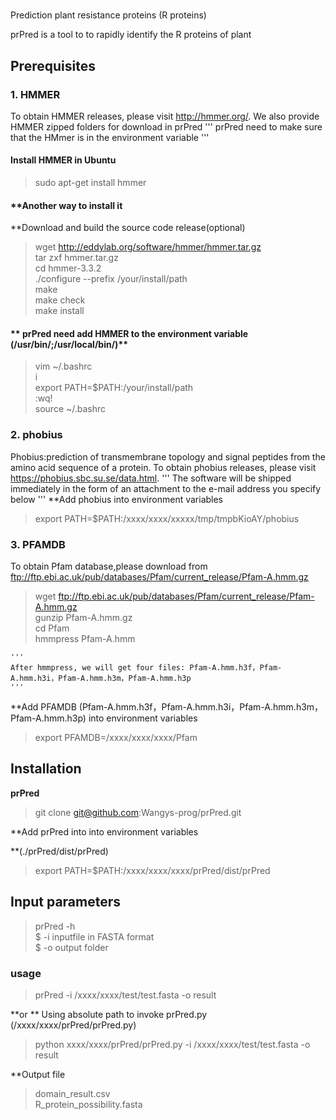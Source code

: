 # <prPred>
Prediction plant resistance proteins (R proteins)

prPred is a tool to to rapidly identify the R proteins of plant


## **Prerequisites**

### 1. **HMMER**

   To obtain HMMER releases, please visit http://hmmer.org/. 
   We also provide  HMMER zipped folders for download in prPred
   '''
   prPred need to make sure that the HMmer is in the environment variable
   '''
   #### **Install HMMER in Ubuntu**  
   
   > sudo apt-get install hmmer
   
   #### **Another way to install it
   **Download and build the source code release(optional)
   
   > wget http://eddylab.org/software/hmmer/hmmer.tar.gz  
   tar zxf hmmer.tar.gz  
   cd hmmer-3.3.2  
   ./configure --prefix /your/install/path  
   make  
   make check  
   > make install  
 
   #### ** prPred need add HMMER to the environment variable (/usr/bin/;/usr/local/bin/)**
   > vim ~/.bashrc    
   i    
   export PATH=$PATH:/your/install/path  
   :wq!  
   > source ~/.bashrc  

### 2. **phobius**
   Phobius:prediction of transmembrane topology and signal peptides from the amino acid sequence of a protein.
   To obtain phobius releases, please visit https://phobius.sbc.su.se/data.html.
   '''
   The software will be shipped immediately in the form of an attachment to the e-mail address you specify below
   '''
   **Add phobius into environment variables
   
   > export PATH=$PATH:/xxxx/xxxx/xxxxx/tmp/tmpbKioAY/phobius  
   
### 3. **PFAMDB**
   To obtain Pfam database,please download from  ftp://ftp.ebi.ac.uk/pub/databases/Pfam/current_release/Pfam-A.hmm.gz
   
   > wget ftp://ftp.ebi.ac.uk/pub/databases/Pfam/current_release/Pfam-A.hmm.gz  
     gunzip Pfam-A.hmm.gz  
     cd Pfam  
   > hmmpress Pfam-A.hmm  
   
    '''
    After hmmpress, we will get four files: Pfam-A.hmm.h3f，Pfam-A.hmm.h3i，Pfam-A.hmm.h3m，Pfam-A.hmm.h3p
    '''
   
   **Add PFAMDB (Pfam-A.hmm.h3f，Pfam-A.hmm.h3i，Pfam-A.hmm.h3m，Pfam-A.hmm.h3p) into environment variables 
   
   > export PFAMDB=/xxxx/xxxx/xxxx/Pfam  


## **Installation**

**prPred**

> git clone git@github.com:Wangys-prog/prPred.git  

**Add prPred into into environment variables

**(./prPred/dist/prPred)

> export PATH=$PATH:/xxxx/xxxx/xxxx/prPred/dist/prPred  


## Input parameters

> prPred -h  
$ -i  inputfile in FASTA format  
$ -o  output folder  

### usage

> prPred -i /xxxx/xxxx/test/test.fasta -o result  

**or
** Using absolute path to invoke prPred.py (/xxxx/xxxx/prPred/prPred.py)

> python xxxx/xxxx/prPred/prPred.py -i /xxxx/xxxx/test/test.fasta -o result  


**Output file 

> domain_result.csv  
> R_protein_possibility.fasta
 



